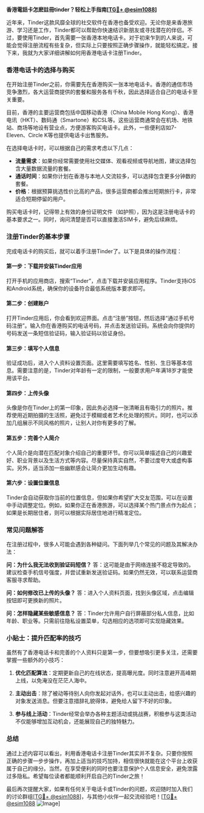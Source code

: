 **香港電話卡怎麽註冊tinder？轻松上手指南[[TG💪+ @esim1088](https://t.me/s/esim1088)]**

近年来，Tinder这款风靡全球的社交软件在香港也备受欢迎。无论你是来香港旅游、学习还是工作，Tinder都可以帮助你快速结识新朋友或寻找潜在的伴侣。不过，要使用Tinder，首先需要一张香港本地电话卡。对于初来乍到的人来说，可能会觉得注册流程有些复杂，但实际上只要按照正确步骤操作，就能轻松搞定。接下来，我就为大家详细讲解如何用香港电话卡注册Tinder。

### 香港电话卡的选择与购买

在开始注册Tinder之前，你需要先在香港购买一张本地电话卡。香港的通信市场竞争激烈，各大运营商提供的套餐和服务各有千秋，因此选择适合自己的电话卡至关重要。

目前，香港的主要运营商包括中国移动香港（China Mobile Hong Kong）、香港电讯（HKT）、数码通（Smartone）和CSL等。这些运营商通常会在机场、地铁站、商场等地设有营业点，方便游客购买电话卡。此外，一些便利店如7-Eleven、Circle K等也提供电话卡出售服务。

在选择电话卡时，可以根据自己的需求考虑以下几点：
- **流量需求**：如果你经常需要使用社交媒体、观看视频或导航地图，建议选择包含大量数据流量的套餐。
- **通话时间**：如果你计划在香港与本地人交流较多，可以选择包含更多分钟数的套餐。
- **价格**：根据预算挑选性价比高的产品，很多运营商都会推出短期旅行卡，非常适合短期停留的用户。

购买电话卡时，记得带上有效的身份证明文件（如护照），因为这是注册电话卡的基本要求之一。同时，询问清楚是否可以直接激活SIM卡，避免后续麻烦。

### 注册Tinder的基本步骤

完成电话卡的购买后，就可以着手注册Tinder了。以下是具体的操作流程：

#### 第一步：下载并安装Tinder应用
打开手机的应用商店，搜索“Tinder”，点击下载并安装应用程序。Tinder支持iOS和Android系统，确保你的设备符合最低系统版本要求即可。

#### 第二步：创建账户
打开Tinder应用后，你会看到欢迎界面。点击“注册”按钮，然后选择“通过手机号码注册”。输入你在香港购买的电话号码，并点击发送验证码。系统会向你提供的号码发送一条短信验证码，输入验证码以验证身份。

#### 第三步：填写个人信息
验证成功后，进入个人资料设置页面。这里需要填写姓名、性别、生日等基本信息。需要注意的是，Tinder对年龄有一定的限制，一般要求用户年满18岁才能使用该平台。

#### 第四步：上传头像
头像是你在Tinder上的第一印象，因此务必选择一张清晰且有吸引力的照片。推荐使用近期拍摄的生活照，避免过于模糊或者艺术化处理的照片。同时，也可以添加几组展示不同风格的照片，让别人对你有更多的了解。

#### 第五步：完善个人简介
个人简介是向潜在匹配对象介绍自己的重要环节。你可以简单描述自己的兴趣爱好、职业背景以及生活方式等内容。尽量保持真实自然，不要过度夸大或虚构事实。另外，适当添加一些幽默感会让简介更加生动有趣。

#### 第六步：设置位置信息
Tinder会自动获取你当前的位置信息，但如果你希望扩大交友范围，可以在设置中手动调整定位。例如，如果你正在香港旅游，可以选择某个热门景点作为起点；如果是长期居住者，则可以根据实际居住地进行精准定位。

### 常见问题解答

在注册过程中，很多人可能会遇到各种疑问。下面列举几个常见的问题及其解决办法：

**问：为什么我无法收到验证码短信？**
答：这可能是由于网络连接不稳定导致的。建议检查手机信号强度，并尝试重新发送验证码。如果仍然无效，可以联系运营商客服寻求帮助。

**问：如何修改已上传的头像？**
答：进入个人资料页面，找到头像区域，点击编辑按钮即可更换新的照片。

**问：怎样隐藏某些敏感信息？**
答：Tinder允许用户自行屏蔽部分私人信息，比如年龄、职业等。只需前往隐私设置菜单，勾选相应的选项即可实现隐藏效果。

### 小贴士：提升匹配率的技巧

虽然有了香港电话卡和完善的个人资料只是第一步，但要想吸引更多关注，还需要掌握一些额外的小技巧：

1. **优化匹配算法**：定期更新自己的在线状态，提高曝光度。同时注意避开高峰期上线，以免淹没在茫茫人海中。
   
2. **主动出击**：除了被动等待别人向你发起对话外，也可以主动出击，给感兴趣的对象发送消息。但要注意措辞礼貌得体，避免给人留下不好的印象。

3. **参与线上活动**：Tinder经常会举办各种主题活动或挑战赛，积极参与这类活动不仅能够增加互动机会，还能展现自己的独特魅力。

### 总结

通过上述内容可以看出，利用香港电话卡注册Tinder其实并不复杂。只要你按照正确的步骤一步步操作，再加上适当的技巧加持，相信很快就能在这个平台上收获属于自己的缘分。当然，在享受便利的同时也要注意保护个人信息安全，避免泄露过多隐私。希望每位读者都能顺利开启自己的Tinder之旅！

最后再次提醒大家，如果有任何关于电话卡或Tinder的问题，欢迎随时加入我们的讨论群组[[TG💪+ @esim1088](https://t.me/s/esim1088)]，与其他小伙伴一起交流经验吧！[[TG💪+ @esim1088](https://t.me/s/esim1088) ![Image](https://i.postimg.cc/4NQfJmqS/Snipaste-2025-05-13-00-14-12.png)]